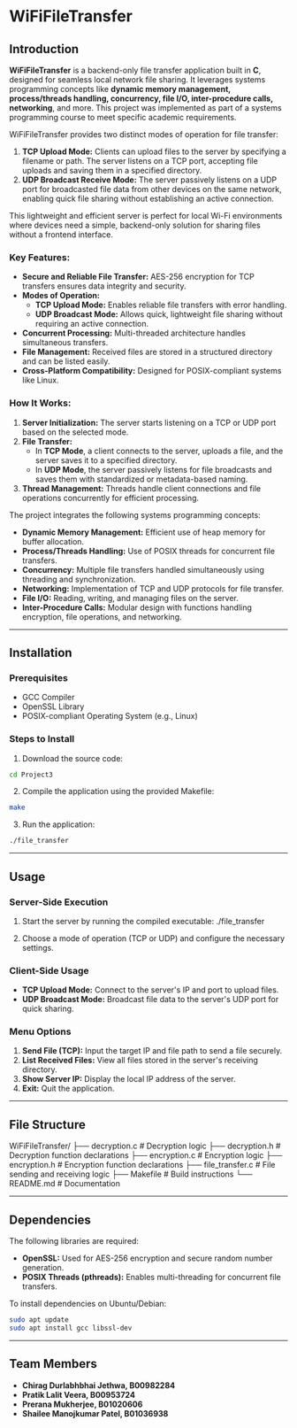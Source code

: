 # WiFiFileTransfer

## Introduction

**WiFiFileTransfer** is a backend-only file transfer application built in **C**, designed for seamless local network file sharing. It leverages systems programming concepts like **dynamic memory management, process/threads handling, concurrency, file I/O, inter-procedure calls, networking**, and more. This project was implemented as part of a systems programming course to meet specific academic requirements.

WiFiFileTransfer provides two distinct modes of operation for file transfer:
1. **TCP Upload Mode:** Clients can upload files to the server by specifying a filename or path. The server listens on a TCP port, accepting file uploads and saving them in a specified directory.
2. **UDP Broadcast Receive Mode:** The server passively listens on a UDP port for broadcasted file data from other devices on the same network, enabling quick file sharing without establishing an active connection.

This lightweight and efficient server is perfect for local Wi-Fi environments where devices need a simple, backend-only solution for sharing files without a frontend interface.

### Key Features:
- **Secure and Reliable File Transfer:** AES-256 encryption for TCP transfers ensures data integrity and security.
- **Modes of Operation:**
  - **TCP Upload Mode:** Enables reliable file transfers with error handling.
  - **UDP Broadcast Mode:** Allows quick, lightweight file sharing without requiring an active connection.
- **Concurrent Processing:** Multi-threaded architecture handles simultaneous transfers.
- **File Management:** Received files are stored in a structured directory and can be listed easily.
- **Cross-Platform Compatibility:** Designed for POSIX-compliant systems like Linux.

### How It Works:
1. **Server Initialization:** The server starts listening on a TCP or UDP port based on the selected mode.
2. **File Transfer:**
   - In **TCP Mode**, a client connects to the server, uploads a file, and the server saves it to a specified directory.
   - In **UDP Mode**, the server passively listens for file broadcasts and saves them with standardized or metadata-based naming.
3. **Thread Management:** Threads handle client connections and file operations concurrently for efficient processing.

The project integrates the following systems programming concepts:
- **Dynamic Memory Management:** Efficient use of heap memory for buffer allocation.
- **Process/Threads Handling:** Use of POSIX threads for concurrent file transfers.
- **Concurrency:** Multiple file transfers handled simultaneously using threading and synchronization.
- **Networking:** Implementation of TCP and UDP protocols for file transfer.
- **File I/O:** Reading, writing, and managing files on the server.
- **Inter-Procedure Calls:** Modular design with functions handling encryption, file operations, and networking.

---

## Installation

### Prerequisites
- GCC Compiler
- OpenSSL Library
- POSIX-compliant Operating System (e.g., Linux)

### Steps to Install

1. Download the source code:
```bash
cd Project3
```

2. Compile the application using the provided Makefile:
```bash
make
```

3. Run the application:
```bash
./file_transfer
```

---

## Usage

### Server-Side Execution
1. Start the server by running the compiled executable:
   ./file_transfer

2. Choose a mode of operation (TCP or UDP) and configure the necessary settings.

### Client-Side Usage
- **TCP Upload Mode:** Connect to the server's IP and port to upload files.
- **UDP Broadcast Mode:** Broadcast file data to the server's UDP port for quick sharing.

### Menu Options
1. **Send File (TCP):** Input the target IP and file path to send a file securely.
2. **List Received Files:** View all files stored in the server's receiving directory.
3. **Show Server IP:** Display the local IP address of the server.
4. **Exit:** Quit the application.

---

## File Structure

WiFiFileTransfer/
├── decryption.c        # Decryption logic
├── decryption.h        # Decryption function declarations
├── encryption.c        # Encryption logic
├── encryption.h        # Encryption function declarations
├── file_transfer.c     # File sending and receiving logic
├── Makefile            # Build instructions
└── README.md           # Documentation


---

## Dependencies

The following libraries are required:
- **OpenSSL:** Used for AES-256 encryption and secure random number generation.
- **POSIX Threads (pthreads):** Enables multi-threading for concurrent file transfers.

To install dependencies on Ubuntu/Debian:
```bash
sudo apt update
sudo apt install gcc libssl-dev
```

---

## Team Members
- **Chirag Durlabhbhai Jethwa, B00982284**
- **Pratik Lalit Veera, B00953724**
- **Prerana Mukherjee, B01020606**
- **Shailee Manojkumar Patel, B01036938**
